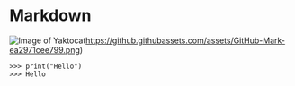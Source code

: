 # Markdown
![Image of Yaktocat](https://github.githubassets.com/assets/GitHub-Mark-ea2971cee799.png)https://github.githubassets.com/assets/GitHub-Mark-ea2971cee799.png)

```
>>> print("Hello")
>>> Hello
```
